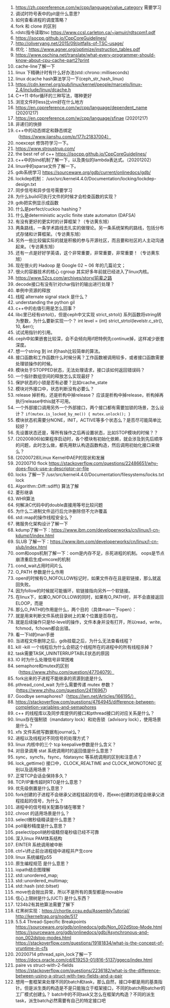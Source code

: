 1. https://zh.cppreference.com/w/cpp/language/value_category 需要学习
2. 调试时符号表中的plt是什么意思?
3. 如何查看进程的调度策略？
4. fork 和 clone 的区别
5.  rdstc指令读取tsc https://www.ccsl.carleton.ca/~jamuir/rdtscpm1.pdf 
6. https://isocpp.github.io/CppCoreGuidelines/
7. http://oliveryang.net/2015/09/pitfalls-of-TSC-usage/
8. 优化：https://www.agner.org/optimize/instruction_tables.pdf
9. https://www.oschina.net/translate/what-every-programmer-should-know-about-cpu-cache-part2?print
10. cache-line了解一下
11. linux 下精确计时有什么好办法(std::chrono::milliseconds)
12. linux dcache hash算法学习一下(ceph_str_hash_linux)
13. https://cdn.kernel.org/pub/linux/kernel/people/marcelo/linux-2.4/include/linux/dcache.h
14. C++11 中for循环的三种写法，哪种更好
15. 浏览文件时less比vim好在什么地方
16. https://en.cppreference.com/w/cpp/language/dependent_name (20201217)
17. https://en.cppreference.com/w/cpp/language/sfinae (20201217)
18. 非递归的快排
19. c++中的动态绑定和静态绑定（https://www.jianshu.com/p/177c21837004）
20. noexcept 修饰符学习一下。
21. https://www.stroustrup.com/
22. the best ref of c++ https://isocpp.github.io/CppCoreGuidelines/
23. c++中的bind机制了解一下，以及类似的lambda表达式。（20201202）
24. linux中的sparse文件了解一下。
25. gdb系统学习 https://sourceware.org/gdb/current/onlinedocs/gdb/
26. lockdep机制： /usr/src/kernel4.4.0/Documentation/locking/lockdep-design.txt
27. 同步信号和异步信号需要学习
28. 为什么build可执行文件的时候才会检查函数的实现？
29. gdb把实例显示成函数
30. 什么是perfect/cuckoo hashing？
31. 什么是deterministic acyclic finite state automaton (DAFSA)
32. 有没有更好的更实时的计算框架？（专访黄东旭）
33. 两条路线，一条学术路线去扎实的做理论。另一条系统架构的路线，包括分布式存储和计算框架。（专访黄东旭）
34. 另外一些比较偏实际的就是积极的参与开源社区，而且要和社区的人主动沟通起来。（专访黄东旭）
35. 还有一点是好好学英语，这个非常重要，非常重要，非常重要！（专访黄东旭）
36. 现在很火的 Hadoop 是 Google 02 ~ 06 年的几篇论文；
37. 很火的容器技术的核心 cgroup 其实好多年前就已经进入了linux内核。
38. https://www.52cs.com/archives/story/前辈之路
39. decode接口有没有针对char指针的输出进行处理？
40. 单例中资源的释放
41. 线程 alternate signal stack 是什么？
42. understanding the python gil
43. c++中的右值引用是怎么回事？
44. libc里已经有strtol()，但是ceph中又实现 strict_strtol() 系列函数将string转为整数，为什么要新实现一个？
  int level = (int) strict_strtol(levelstr.c_str(), 10, &err);
1. 试试用指针的引用。
1. ceph中如果嵌套比较深，会不会倾向用if把特例先continue掉，这样减少嵌套深度。
1. 想一个string 到 int 的hash比较简单的算法。
1. 接口函数和工作函数什么时候分离？工作函数被调用较多，或者接口函数需要处理锁操作的时候。
1. 模块处于STOPPED状态，无法处理请求，接口该如何返回错误码？
1. 一个指针数组空间的释放怎么实现最好？
1. 保护状态的小锁是否有必要？比如rcache_state
1. 模块对外接口中，状态判断没有必要么？
1. release 掉析构，还是析构中掉release？ 应该是析构中掉release，析构掉再执行release中this就不可用。
1. 一个外部接口调用另外一个外部接口，两个接口都有需要加锁的场景，怎么设计？ `if(mutex.is_locked_by_me()) { mutex.unlock(); } `
1. 模块状态机需要分NONE，INIT，ACTIVE等多个状态么？是否尽可能简单比较好？
1. 先设置状态还是，等所有操作之后再设置状态，比如STOP模块的时候？？
1. (20200806)如果程序启动时，各个模块有初始化依赖，就会涉及到先后顺序的问题，此时怎么做，都先用默认构造函数构造，然后调用初始化接口来做么？
1. (20200728)Linux Kernel中AEP的现状和发展
1. 20200710 flock https://stackoverflow.com/questions/22486651/why-does-flock-use-a-descriptor-or-file
1. locks 了解一下 /usr/src/kernel4.4.0/Documentation/filesystems/locks.txt lock
1. Algorithm::Diff::sdiff() 算法了解
1. 菱形继承
1. WHR算法
1. 何解决C代码中的double直接用等号比较问题
1. 为什么二进制文件运行后允许删除但不允许覆盖
1. std::map的操作线程安全么？
1. 微服务化架构设计了解一下
1. kdump了解一下：https://www.ibm.com/developerworks/cn/linux/l-cn-kdump1/index.html
1. SLUB 了解一下：https://www.ibm.com/developerworks/cn/linux/l-cn-slub/index.html
1. oom和oops机制了解一下：oom是内存不足，杀死进程的机制。 oops是节点崩溃重启生成vmcore的机制
1. cond_wait占用时间片么
1. O_PATH 参数是什么作用
1. open的时候有O_NOFOLLOW标记时，如果文件存在且是软链接，那么就返回失败。
1. 因为follow的时候就可能循环，软链接指向另外一个软链接。
1. 在linux下，如果O_NOFOLLOW的同时，如果有O_PATH时，并不会直接返回ELOOP，而是
1. 那么O_PATH的作用是什么，两个目的（具体man一下open）：
1. 就是用来判断文件系统目录树上的某个位置是否存在。
1. 就是后续操作只是fd-level的操作，文件本身并没有打开，所以read，write，fchmod，fchown都会出错。
1. 看一下ld的man手册
1. 当进程文件删除之后，gdb挂载之后，为什么无法查看线程？
1. kill -kill 一个线程后为什么会把这个线程所在的进程中的所有线程杀掉？
1. task需要TASK_UNINTERRUPTABLE状态的原因
1. IO 时为什么处理信号非常困难
1. semaphore和mutex的区别（https://www.zhihu.com/question/47704079）
1. fork出来的子进程不能继承的资源到底是什么
1. pthread_cond_wait 为什么需要传递 mutex 参数？(https://www.zhihu.com/question/24116967)
1. Goodbye semaphores?（https://lwn.net/Articles/166195/）
1. https://stackoverflow.com/questions/4764945/difference-between-completion-variables-and-semaphores
1. c++ 的线程库以及同步库提供的接口和pthread接口的对应关系是什么？
1. linux存在强制锁（mandatory lock）和劝告锁（advisory lock），使用场景是什么？
1. xfs 文件系统写数据有journal么？
1. 进程以及线程对不同信号的处理方式？
1. linux 内核中的三个 tcp keepalive参数是什么含义？
1. 对目录调用 stat 系统调用时的返回值是什么意思？
1. sync，syncfs，fsync，fdatasync 等系统调用的区别和注意点？
1. lock_gettime() 接口中，CLOCK_REALTIME and CLOCK_MONOTONIC 区别以及适用场景？
1. 正常TCP会话会保持多久？
1. TCP/IP重传超时RTO是什么意思？
1. 优先级倒置是什么意思？
1. fork创建的子进程不会继承父进程挂起的信号，而exec创建的进程会继承父进程挂起的信号，为什么？
1. 进程中的信号相关配置存储在哪里？
1. chroot 的适用场景是什么？
1. select微秒级精读是什么意思？
1. poll毫秒精度是什么意思？
1. pselect/ppoll纳秒级精但毫秒级已经不可靠
1. 深入linux PAM体系结构    
1. EINTER 系统调用被中断    
1. ctrl+\终止前台进程组中进程并产生core
1. linux 系统编程p55
1. 原生编程规范 是什么意思？
1. iopath结合图理解
1. std::unordered_map;
1. std::unordered_multimap;
1. std::hash (std::bitset)
1. move也会抛出异常，所以不是所有的类型都是movable
1. 信心上限树是什么(UCT) 是什么东西？
1. 1234b2有其他算法需要了解下
1. 红黑树实现：https://chortle.ccsu.edu/AssemblyTutorial/   http://kerneltrap.org/node/517
1. 5.5.4 Thread-Specific Breakpoints  
  https://sourceware.org/gdb/onlinedocs/gdb/Non_002dStop-Mode.html
  https://sourceware.org/gdb/onlinedocs/gdb/Asynchronous-and-non_002dstop-modes.html
  https://stackoverflow.com/questions/19181834/what-is-the-concept-of-vruntime-in-cfs
1. 20200714 pthread_spin_lock了解一下 https://docs.oracle.com/cd/E19253-01/816-5137/ggecq/index.html
1. paire vs struct-with-2-fields https://stackoverflow.com/questions/2236182/what-is-the-difference-between-using-a-struct-with-two-fields-and-a-pair
1. 想用一套框架来处理不同的batch和task，那么自然，接口中都是用的基类指针。但是派生类的构造是不是只能独立于框架接口，不同的batch用batcher的工厂模式创建么？
batch中的不同task又怎么在框架内构造？不同的派生task，派生batch必然需要有自己的特定接口吧
